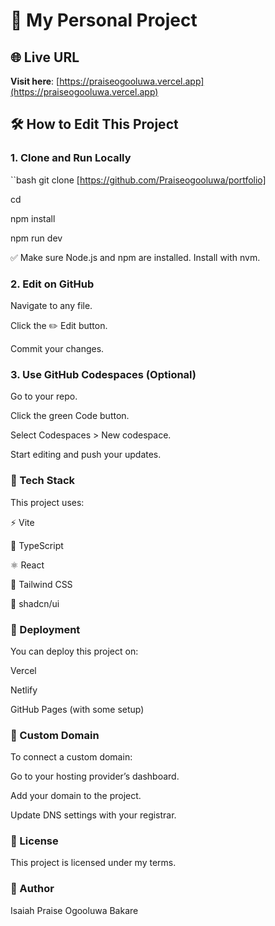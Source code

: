 # 🚀 My Personal Project

## 🌐 Live URL

**Visit here**: [https://praiseogooluwa.vercel.app](https://praiseogooluwa.vercel.app)

## 🛠 How to Edit This Project

### 1. Clone and Run Locally

``bash
git clone [https://github.com/Praiseogooluwa/portfolio]

cd <portfolio>

npm install

npm run dev

✅ Make sure Node.js and npm are installed. Install with nvm.

### 2. Edit on GitHub
Navigate to any file.

Click the ✏️ Edit button.

Commit your changes.

### 3. Use GitHub Codespaces (Optional)
Go to your repo.

Click the green Code button.

Select Codespaces > New codespace.

Start editing and push your updates.

### 🧱 Tech Stack
This project uses:

⚡ Vite

🧠 TypeScript

⚛️ React

💅 Tailwind CSS

🎨 shadcn/ui

### 🚀 Deployment
You can deploy this project on:

Vercel

Netlify

GitHub Pages (with some setup)

### 🔗 Custom Domain
To connect a custom domain:

Go to your hosting provider’s dashboard.

Add your domain to the project.

Update DNS settings with your registrar.

### 📌 License
This project is licensed under my terms. 

### 🙌 Author
Isaiah Praise Ogooluwa Bakare
